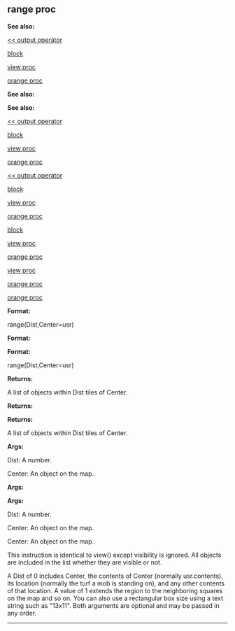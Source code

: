 

 range proc
------------




**See also:** 


[<< output operator](#/operator/%3c%3c/output) 

[block](#/proc/block) 

[view proc](#/proc/view) 

[orange proc](#/proc/orange) 






**See also:** 

**See also:**

[<< output operator](#/operator/%3c%3c/output) 

[block](#/proc/block) 

[view proc](#/proc/view) 

[orange proc](#/proc/orange) 




[<< output operator](#/operator/%3c%3c/output)

[block](#/proc/block) 

[view proc](#/proc/view) 

[orange proc](#/proc/orange) 



[block](#/proc/block)

[view proc](#/proc/view) 

[orange proc](#/proc/orange) 


[view proc](#/proc/view)

[orange proc](#/proc/orange) 

[orange proc](#/proc/orange)


**Format:** 


 range(Dist,Center=usr)
 


**Format:** 

**Format:**

 range(Dist,Center=usr)



**Returns:** 


 A list of objects within Dist tiles of Center.
 


**Returns:** 

**Returns:**

 A list of objects within Dist tiles of Center.



**Args:** 


 Dist: A number.
 
 Center: An object on the map.
 



**Args:** 

**Args:**

 Dist: A number.
 
 Center: An object on the map.
 


 Center: An object on the map.


 This instruction is identical to view() except visibility is ignored.
All objects are included in the list whether they are visible or not.




 A Dist of 0 includes Center, the contents of Center (normally
usr.contents), its location (normally the turf a mob is standing on), and any
other contents of that location. A value of 1 extends the region to the
neighboring squares on the map and so on. You can also use a rectangular box
size using a text string such as "13x11". Both arguments are optional and may
be passed in any order.





---


